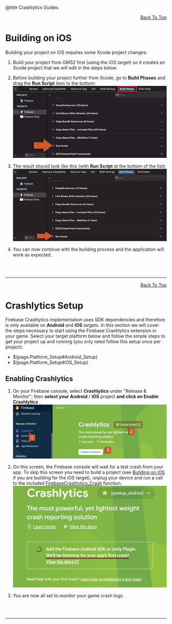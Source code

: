 @title Crashlytics Guides

<a id="top"></a>
<!-- Page HTML do not touch -->
<a /><p align="right">[Back To Top](#top)</p>

# Building on iOS

Building your project on iOS requires some Xcode project changes:

1. Build your project from GMS2 first (using the iOS target) so it creates an Xcode project that we will edit in the steps below.
2. Before building your project further from Xcode, go to **Build Phases** and drag the **Run Script** item to the bottom:<br>
      ![](assets/crashlyticsRunScriptBefore.png)

3. The result should look like this (with **Run Script** at the bottom of the list):<br>
      ![](assets/crashlyticsRunScriptAfter.png)

4. You can now continue with the building process and the application will work as expected.


<br><br>

---

<!-- Page HTML do not touch -->
<a /><p align="right">[Back To Top](#top)</p>

# Crashlytics Setup

Firebase Crashlytics implementation uses SDK dependencies and therefore is only available on **Android** and **iOS** targets. In this section we will cover the steps necessary to start using the Firebase Crashlytics extension in your game.
Select your target platform below and follow the simple steps to get your project up and running (you only need follow this setup once per project):

* ${page.Platform_Setup#Android_Setup}
* ${page.Platform_Setup#iOS_Setup}

## Enabling Crashlytics

1. On your Firebase console, select **Crashlytics** under &quot;Release &amp; Monitor&quot;; then **select your Android** / **iOS** project **and click on Enable Crashlytics** .<br>
          ![](assets/crashlyticsEnable.png)

2. On this screen, the Firebase console will wait for a test crash from your app. To skip this screen you need to build a project (see [Building on iOS](#Building_on_iOS) if you are building for the iOS target), unplug your device and run a call to the included [FirebaseCrashlytics_Crash](Functions_Crashlytics#FirebaseCrashlytics_Crash) function.<br>
      ![](assets/crashlyticsWaiting.png)

3. You are now all set to monitor your game crash logs.


<br><br>

---